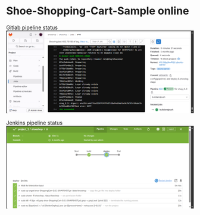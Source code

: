 # Shoe-Shopping-Cart-Sample online
Gitlab pipeline status
![GitLab Pipeline](gitlab%20pipeline.png)


Jenkins pipeline status
![Jenkins Pipeline](jenkins%20pipeline.png)



